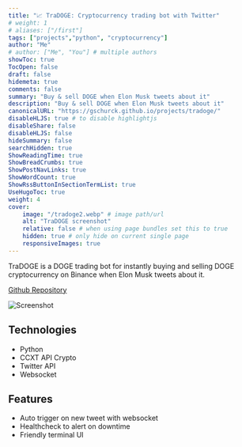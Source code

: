 ```yaml
---
title: "📈 TraDOGE: Cryptocurrency trading bot with Twitter"
# weight: 1
# aliases: ["/first"]
tags: ["projects","python", "cryptocurrency"]
author: "Me"
# author: ["Me", "You"] # multiple authors
showToc: true
TocOpen: false
draft: false
hidemeta: true
comments: false
summary: "Buy & sell DOGE when Elon Musk tweets about it"
description: "Buy & sell DOGE when Elon Musk tweets about it"
canonicalURL: "https://gschurck.github.io/projects/tradoge/"
disableHLJS: true # to disable highlightjs
disableShare: false
disableHLJS: false
hideSummary: false
searchHidden: true
ShowReadingTime: true
ShowBreadCrumbs: true
ShowPostNavLinks: true
ShowWordCount: true
ShowRssButtonInSectionTermList: true
UseHugoToc: true
weight: 4
cover:
    image: "/tradoge2.webp" # image path/url
    alt: "TraDOGE screenshot"
    relative: false # when using page bundles set this to true
    hidden: true # only hide on current single page
    responsiveImages: true
---
```


TraDOGE is a DOGE trading bot for instantly buying and selling DOGE cryptocurrency on Binance when Elon Musk tweets about it.

[Github Repository](https://github.com/gschurck/tradoge)

![Screenshot](/tradoge.webp)

## Technologies

- Python
- CCXT API Crypto
- Twitter API
- Websocket

## Features

- Auto trigger on new tweet with websocket
- Healthcheck to alert on downtime
- Friendly terminal UI
